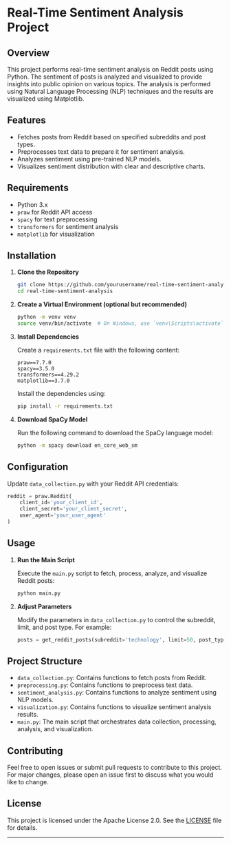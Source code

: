 # Real-Time Sentiment Analysis Project

## Overview

This project performs real-time sentiment analysis on Reddit posts using Python. The sentiment of posts is analyzed and visualized to provide insights into public opinion on various topics. The analysis is performed using Natural Language Processing (NLP) techniques and the results are visualized using Matplotlib.

## Features

- Fetches posts from Reddit based on specified subreddits and post types.
- Preprocesses text data to prepare it for sentiment analysis.
- Analyzes sentiment using pre-trained NLP models.
- Visualizes sentiment distribution with clear and descriptive charts.

## Requirements

- Python 3.x
- `praw` for Reddit API access
- `spacy` for text preprocessing
- `transformers` for sentiment analysis
- `matplotlib` for visualization

## Installation

1. **Clone the Repository**

    ```bash
    git clone https://github.com/yourusername/real-time-sentiment-analysis.git
    cd real-time-sentiment-analysis
    ```

2. **Create a Virtual Environment (optional but recommended)**

    ```bash
    python -m venv venv
    source venv/bin/activate  # On Windows, use `venv\Scripts\activate`
    ```

3. **Install Dependencies**

    Create a `requirements.txt` file with the following content:

    ```text
    praw==7.7.0
    spacy==3.5.0
    transformers==4.29.2
    matplotlib==3.7.0
    ```

    Install the dependencies using:

    ```bash
    pip install -r requirements.txt
    ```

4. **Download SpaCy Model**

    Run the following command to download the SpaCy language model:

    ```bash
    python -m spacy download en_core_web_sm
    ```

## Configuration

Update `data_collection.py` with your Reddit API credentials:

```python
reddit = praw.Reddit(
    client_id='your_client_id',
    client_secret='your_client_secret',
    user_agent='your_user_agent'
)
```

## Usage

1. **Run the Main Script**

    Execute the `main.py` script to fetch, process, analyze, and visualize Reddit posts:

    ```bash
    python main.py
    ```

2. **Adjust Parameters**

    Modify the parameters in `data_collection.py` to control the subreddit, limit, and post type. For example:

    ```python
    posts = get_reddit_posts(subreddit='technology', limit=50, post_type='hot')
    ```

## Project Structure

- `data_collection.py`: Contains functions to fetch posts from Reddit.
- `preprocessing.py`: Contains functions to preprocess text data.
- `sentiment_analysis.py`: Contains functions to analyze sentiment using NLP models.
- `visualization.py`: Contains functions to visualize sentiment analysis results.
- `main.py`: The main script that orchestrates data collection, processing, analysis, and visualization.

## Contributing

Feel free to open issues or submit pull requests to contribute to this project. For major changes, please open an issue first to discuss what you would like to change.

## License

This project is licensed under the Apache License 2.0. See the [LICENSE](LICENSE) file for details.

---
